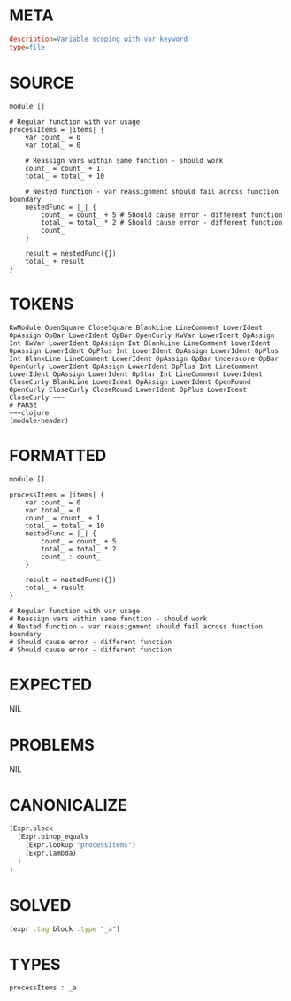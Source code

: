 # META
~~~ini
description=Variable scoping with var keyword
type=file
~~~
# SOURCE
~~~roc
module []

# Regular function with var usage
processItems = |items| {
	var count_ = 0
	var total_ = 0

	# Reassign vars within same function - should work
	count_ = count_ + 1
	total_ = total_ + 10

	# Nested function - var reassignment should fail across function boundary
	nestedFunc = |_| {
		count_ = count_ + 5 # Should cause error - different function
		total_ = total_ * 2 # Should cause error - different function
		count_
	}

	result = nestedFunc({})
	total_ + result
}
~~~
# TOKENS
~~~text
KwModule OpenSquare CloseSquare BlankLine LineComment LowerIdent OpAssign OpBar LowerIdent OpBar OpenCurly KwVar LowerIdent OpAssign Int KwVar LowerIdent OpAssign Int BlankLine LineComment LowerIdent OpAssign LowerIdent OpPlus Int LowerIdent OpAssign LowerIdent OpPlus Int BlankLine LineComment LowerIdent OpAssign OpBar Underscore OpBar OpenCurly LowerIdent OpAssign LowerIdent OpPlus Int LineComment LowerIdent OpAssign LowerIdent OpStar Int LineComment LowerIdent CloseCurly BlankLine LowerIdent OpAssign LowerIdent OpenRound OpenCurly CloseCurly CloseRound LowerIdent OpPlus LowerIdent CloseCurly ~~~
# PARSE
~~~clojure
(module-header)
~~~
# FORMATTED
~~~roc
module []

processItems = |items| {
	var count_ = 0
	var total_ = 0
	count_ = count_ + 1
	total_ = total_ + 10
	nestedFunc = |_| {
		count_ = count_ + 5
		total_ = total_ * 2
		count_ : count_
	}

	result = nestedFunc({})
	total_ + result
}

# Regular function with var usage
# Reassign vars within same function - should work
# Nested function - var reassignment should fail across function boundary
# Should cause error - different function
# Should cause error - different function
~~~
# EXPECTED
NIL
# PROBLEMS
NIL
# CANONICALIZE
~~~clojure
(Expr.block
  (Expr.binop_equals
    (Expr.lookup "processItems")
    (Expr.lambda)
  )
)
~~~
# SOLVED
~~~clojure
(expr :tag block :type "_a")
~~~
# TYPES
~~~roc
processItems : _a
~~~
